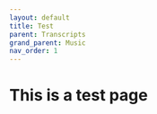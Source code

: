 ```yaml
---
layout: default
title: Test
parent: Transcripts
grand_parent: Music
nav_order: 1
---
```


# This is a test page